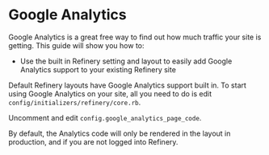 # Google Analytics

Google Analytics is a great free way to find out how much traffic your site is getting. This guide will show you how to:

* Use the built in Refinery setting and layout to easily add Google Analytics support to your existing Refinery site

Default Refinery layouts have Google Analytics support built in. To start using Google Analytics on your site, all you need to do is edit `config/initializers/refinery/core.rb`.

Uncomment and edit `config.google_analytics_page_code`.

By default, the Analytics code will only be rendered in the layout in production, and if you are not logged into Refinery.